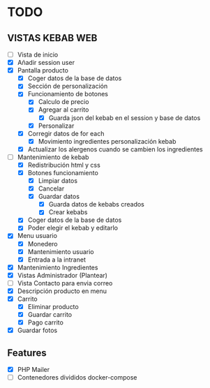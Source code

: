 # TODO

## VISTAS KEBAB WEB
- [ ] Vista de inicio
- [x] Añadir session user
- [x] Pantalla producto
    - [x] Coger datos de la base de datos
    - [x] Sección de personalización
    - [x] Funcionamiento de botones
      - [x] Calculo de precio
      - [x] Agregar al carrito
        - [x] Guarda json del kebab en el session y base de datos
      - [x] Personalizar
    - [x] Corregir datos de for each
      - [x] Movimiento ingredientes personalización kebab
    - [x] Actualizar los alergenos cuando se cambien los ingredientes
- [ ] Mantenimiento de kebab
    - [x] Redistribución html y css
    - [x] Botones funcionamiento
      - [x] Limpiar datos
      - [x] Cancelar
      - [x] Guardar datos
        - [x] Guarda datos de kebabs creados
        - [x] Crear kebabs
    - [x] Coger datos de la base de datos
    - [x] Poder elegir el kebab y editarlo
- [x] Menu usuario
    - [x] Monedero
    - [x] Mantenimiento usuario
    - [x] Entrada a la intranet
- [X] Mantenimiento Ingredientes
- [x] Vistas Administrador (Plantear)
- [ ] Vista Contacto para envia correo
- [x] Descripción producto en menu
- [x] Carrito
  - [x] Eliminar producto
  - [x] Guardar carrito
  - [x] Pago carrito
- [x] Guardar fotos

## Features
- [x] PHP Mailer
- [ ] Contenedores divididos docker-compose